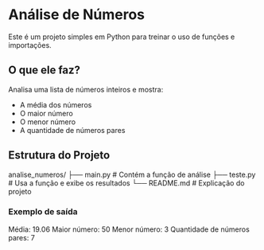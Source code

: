 # Análise de Números

Este é um projeto simples em Python para treinar o uso de funções e importações.

##  O que ele faz?

Analisa uma lista de números inteiros e mostra:

- A média dos números
- O maior número
- O menor número
- A quantidade de números pares

##  Estrutura do Projeto

analise_numeros/
├── main.py # Contém a função de análise
├── teste.py # Usa a função e exibe os resultados
└── README.md # Explicação do projeto

### Exemplo de saída
Média: 19.06
Maior número: 50
Menor número: 3
Quantidade de números pares: 7
